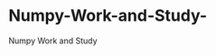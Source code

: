  # Numpy-Work-and-Study-
Numpy Work and Study 
                
                
              
                     
                  
                                             
                             
                  
                    
                                       
                                                 
                                                          
                                                                                     
                                                
                                       
                                            
                                                                               
                                                            
                                                                         
                                   
                     
              
                                               
